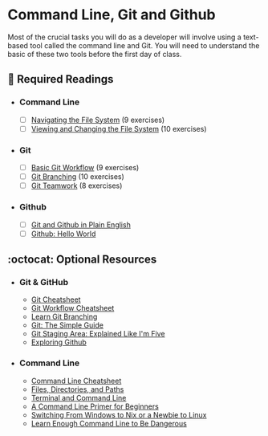 # Command Line, Git and Github 

Most of the crucial tasks you will do as a developer will involve using a text-based tool called the command line and Git. You will need to understand the basic of these two tools before the first day of class.

## :closed_book:  **Required Readings**

* ### Command Line

  - [ ] [Navigating the File System](https://www.codecademy.com/courses/learn-the-command-line/lessons/navigation) (9 exercises)
  - [ ] [Viewing and Changing the File System](https://www.codecademy.com/courses/learn-the-command-line/lessons/command-line-manipulation) (10 exercises)

* ### Git

  - [ ] [Basic Git Workflow](https://www.codecademy.com/courses/learn-git/lessons/git-workflow) (9 exercises)
  - [ ] [Git Branching](https://www.codecademy.com/courses/learn-git/lessons/git-branching) (10 exercises)
  - [ ] [Git Teamwork](https://www.codecademy.com/courses/learn-git/lessons/git-teamwork) (8 exercises)

* ### Github

  - [ ] [Git and Github in Plain English](https://blog.red-badger.com/2016/11/29/gitgithub-in-plain-english)
  - [ ] [Github: Hello World](https://guides.github.com/activities/hello-world)

## :octocat:  **Optional Resources**

* ### Git & GitHub

  * [Git Cheatsheet](https://drive.google.com/uc?export=download&id=1VjeSRhrKsi8RH32gPFB__z9TV7yzQegA)
  * [Git Workflow Cheatsheet](https://drive.google.com/uc?export=download&id=14ZuBAXmRM-JiWcC9MKFTG5_Kfqw9Pd5a)
  * [Learn Git Branching](https://learngitbranching.js.org)
  * [Git: The Simple Guide](http://rogerdudler.github.io/git-guide/)
  * [Git Staging Area: Explained Like I'm Five](https://dev.to/sublimegeek/git-staging-area-explained-like-im-five-1anh)
  * [Exploring Github](http://mod0.turing.io/session4/#github)

* ### Command Line

  * [Command Line Cheatsheet](https://drive.google.com/uc?export=download&id=12izeAt1f1WsFy_cmjLlTB_62nJuaD5Hg)
  * [Files, Directories, and Paths](http://mod0.turing.io/session3/#filesdirectories)
  * [Terminal and Command Line](http://mod0.turing.io/session3/#terminalcommandline)
  * [A Command Line Primer for Beginners](https://lifehacker.com/a-command-line-primer-for-beginners-5633909)
  * [Switching From Windows to Nix or a Newbie to Linux](https://www.tecmint.com/useful-linux-commands-for-newbies/)
  * [Learn Enough Command Line to Be Dangerous](https://www.learnenough.com/command-line-tutorial/basics)
